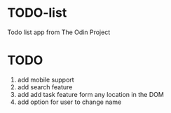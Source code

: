 # TODO-list
Todo list app from The Odin Project

# TODO
1. add mobile support
3. add search feature
4. add add task feature form any location in the DOM
5. add option for user to change name
